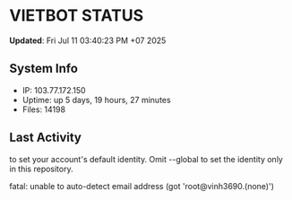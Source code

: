 # VIETBOT STATUS
**Updated**: Fri Jul 11 03:40:23 PM +07 2025

## System Info
- IP: 103.77.172.150
- Uptime: up 5 days, 19 hours, 27 minutes
- Files: 14198

## Last Activity

to set your account's default identity.
Omit --global to set the identity only in this repository.

fatal: unable to auto-detect email address (got 'root@vinh3690.(none)')
